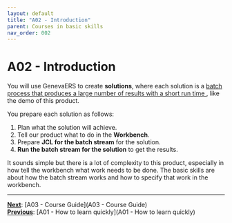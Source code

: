 ```yaml
---
layout: default
title: "A02 - Introduction"
parent: Courses in basic skills
nav_order: 002
---
```


# A02 - Introduction

You will use GenevaERS to create **solutions**, where each solution is a <u>batch process that produces a large number of results with a short run time </u>, like the demo of this product.

You prepare each solution as follows:
1.  Plan what the solution will achieve.
1.  Tell our product what to do in the **Workbench**.
1.  Prepare **JCL for the batch stream** for the solution.
1.  **Run the batch stream for the solution** to get the results.

It sounds simple but there is a lot of complexity to this product, especially in how tell the workbench what work needs to be done.  The basic skills are about how the batch stream works and how to specify that work in the workbench.

---
**<u>Next</u>**: [A03 - Course Guide](A03 - Course Guide)   
**<u>Previous</u>**: [A01 - How to learn quickly](A01 - How to learn quickly)  

